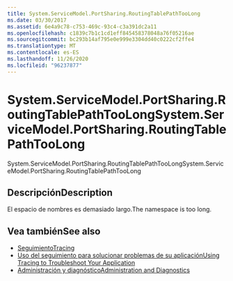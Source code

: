 ```yaml
---
title: System.ServiceModel.PortSharing.RoutingTablePathTooLong
ms.date: 03/30/2017
ms.assetid: 6e4a9c78-c753-469c-93c4-c3a391dc2a11
ms.openlocfilehash: c1839c7b1c1cd1eff845458378048a76f05216ae
ms.sourcegitcommit: bc293b14af795e0e999e3304dd40c0222cf2ffe4
ms.translationtype: MT
ms.contentlocale: es-ES
ms.lasthandoff: 11/26/2020
ms.locfileid: "96237877"
---
```

# <a name="systemservicemodelportsharingroutingtablepathtoolong"></a><span data-ttu-id="99484-102">System.ServiceModel.PortSharing.RoutingTablePathTooLong</span><span class="sxs-lookup"><span data-stu-id="99484-102">System.ServiceModel.PortSharing.RoutingTablePathTooLong</span></span>

<span data-ttu-id="99484-103">System.ServiceModel.PortSharing.RoutingTablePathTooLong</span><span class="sxs-lookup"><span data-stu-id="99484-103">System.ServiceModel.PortSharing.RoutingTablePathTooLong</span></span>  
  
## <a name="description"></a><span data-ttu-id="99484-104">Descripción</span><span class="sxs-lookup"><span data-stu-id="99484-104">Description</span></span>  

 <span data-ttu-id="99484-105">El espacio de nombres es demasiado largo.</span><span class="sxs-lookup"><span data-stu-id="99484-105">The namespace is too long.</span></span>  
  
## <a name="see-also"></a><span data-ttu-id="99484-106">Vea también</span><span class="sxs-lookup"><span data-stu-id="99484-106">See also</span></span>

- [<span data-ttu-id="99484-107">Seguimiento</span><span class="sxs-lookup"><span data-stu-id="99484-107">Tracing</span></span>](index.md)
- [<span data-ttu-id="99484-108">Uso del seguimiento para solucionar problemas de su aplicación</span><span class="sxs-lookup"><span data-stu-id="99484-108">Using Tracing to Troubleshoot Your Application</span></span>](using-tracing-to-troubleshoot-your-application.md)
- [<span data-ttu-id="99484-109">Administración y diagnóstico</span><span class="sxs-lookup"><span data-stu-id="99484-109">Administration and Diagnostics</span></span>](../index.md)
